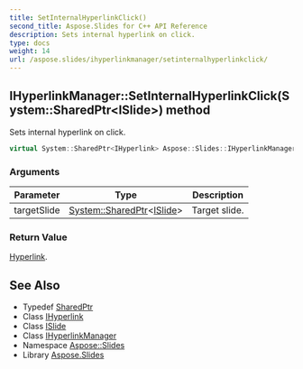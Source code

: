 ```yaml
---
title: SetInternalHyperlinkClick()
second_title: Aspose.Slides for C++ API Reference
description: Sets internal hyperlink on click.
type: docs
weight: 14
url: /aspose.slides/ihyperlinkmanager/setinternalhyperlinkclick/
---
```

## IHyperlinkManager::SetInternalHyperlinkClick(System::SharedPtr\<ISlide\>) method


Sets internal hyperlink on click.

```cpp
virtual System::SharedPtr<IHyperlink> Aspose::Slides::IHyperlinkManager::SetInternalHyperlinkClick(System::SharedPtr<ISlide> targetSlide)=0
```


### Arguments

| Parameter | Type | Description |
| --- | --- | --- |
| targetSlide | [System::SharedPtr](../../../system/sharedptr/)\<[ISlide](../../islide/)\> | Target slide. |

### Return Value

[Hyperlink](../../hyperlink/).

## See Also

* Typedef [SharedPtr](../../../system/sharedptr/)
* Class [IHyperlink](../../ihyperlink/)
* Class [ISlide](../../islide/)
* Class [IHyperlinkManager](../)
* Namespace [Aspose::Slides](../../)
* Library [Aspose.Slides](../../../)